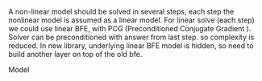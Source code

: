 A non-linear model should be solved in several steps, each step the nonlinear model is assumed as a linear model.
For linear solve (each step) we could use linear BFE, with PCG (Preconditioned Conjugate Gradient ).
Solver can be preconditioned with answer from last step. so complexity is reduced. In new library, underlying linear BFE model is hidden, so need to build another layer on top of the old bfe.

Model
